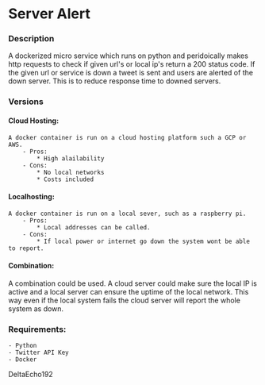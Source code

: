 # Server Alert

### Description
A dockerized micro service which runs on python and peridoically makes http requests to check if given url's or local ip's return a 200 status code. If the given url or service is down a tweet is sent and users are alerted of the down server. This is to reduce response time to downed servers.


### Versions
#### Cloud Hosting:
    A docker container is run on a cloud hosting platform such a GCP or AWS.
        - Pros:
            * High alailability
        - Cons:
            * No local networks
            * Costs included
#### Localhosting:
    A docker container is run on a local sever, such as a raspberry pi.
        - Pros:
            * Local addresses can be called.
        - Cons:
            * If local power or internet go down the system wont be able to report.

#### Combination:
A combination could be used. A cloud server could make sure the local IP is active and a local server can ensure the uptime of the local network.
This way even if the local system fails the cloud server will report the whole system as down.

### Requirements:
    - Python
    - Twitter API Key
    - Docker

DeltaEcho192